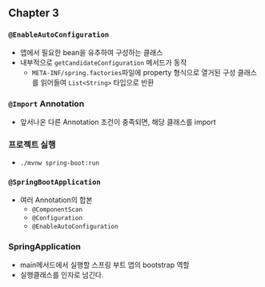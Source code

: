 ## Chapter 3


### `@EnableAutoConfiguration`
- 앱에서 필요한 bean을 유추하여 구성하는 클래스
- 내부적으로 `getCandidateConfiguration` 메서드가 동작
    - `META-INF/spring.factories`파일에 property 형식으로 열거된 구성 클래스를 읽어들여 `List<String>` 타입으로 반환

### `@Import` Annotation
- 앞서나온 다른 Annotation 조건이 충족되면, 해당 클래스를 import

### 프로젝트 싫행
- `./mvnw spring-boot:run`


### `@SpringBootApplication`
- 여러 Annotation의 합본
    - `@ComponentScan`
    - `@Configuration`
    - `@EnableAutoConfiguration`

### SpringApplication
- main메서드에서 실행할 스프링 부트 앱의 bootstrap 역할
- 실행클래스를 인자로 넘긴다.
